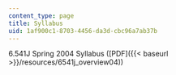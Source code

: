 ```yaml
---
content_type: page
title: Syllabus
uid: 1af900c1-8703-4456-da3d-cbc96a7ab37b
---
```


6.541J Spring 2004 Syllabus ([PDF]({{< baseurl >}}/resources/6541j_overview04))